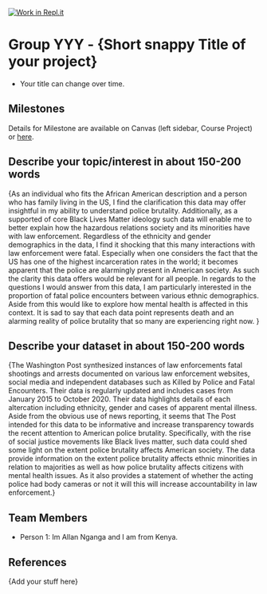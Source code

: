 [![Work in Repl.it](https://classroom.github.com/assets/work-in-replit-14baed9a392b3a25080506f3b7b6d57f295ec2978f6f33ec97e36a161684cbe9.svg)](https://classroom.github.com/online_ide?assignment_repo_id=311593&assignment_repo_type=GroupAssignmentRepo)
# Group YYY - {Short snappy Title of your project}

- Your title can change over time.

## Milestones 

Details for Milestone are available on Canvas (left sidebar, Course Project) or [here](https://firas.moosvi.com/courses/data301/project/milestone01.html).

## Describe your topic/interest in about 150-200 words

{As an individual who fits the African American description and a person who has family living in the US, I find the clarification this data may offer insightful in my ability to understand police brutality. Additionally, as a supported of core Black Lives Matter ideology such data will enable me to better explain how the hazardous relations society and its minorities have with law enforcement. Regardless of the ethnicity and gender demographics in the data, I find it shocking that this many interactions with law enforcement were fatal. Especially when one considers the fact that the US has one of the highest incarceration rates in the world; it becomes apparent that the police are alarmingly present in American society. As such the clarity this data offers would be relevant for all people. In regards to the questions I would answer from this data, I am particularly interested in the proportion of fatal police encounters between various ethnic demographics. Aside from this would like to explore how mental health is affected in this context. It is sad to say that each data point represents death and an alarming reality of police brutality that so many are experiencing right now. }

## Describe your dataset in about 150-200 words

{The Washington Post synthesized instances of law enforcements fatal shootings and arrests documented on various law enforcement websites, social media and independent databases such as Killed by Police and Fatal Encounters. Their data is regularly updated and includes cases from January 2015 to October 2020. Their data highlights details of each altercation including ethnicity, gender and cases of apparent mental illness. Aside from the obvious use of news reporting, it seems that The Post intended for this data to be informative and increase transparency towards the recent attention to American police brutality. Specifically, with the rise of social justice movements like Black lives matter, such data could shed some light on the extent police brutality affects American society. The data provide information on the extent police brutality affects ethnic minorities in relation to majorities as well as how police brutality affects citizens with mental health issues. As it also provides a statement of whether the acting police had body cameras or not it will this will increase accountability in law enforcement.}

## Team Members

- Person 1: Im Allan Nganga and I am from Kenya.

## References

{Add your stuff here}

